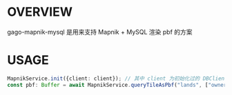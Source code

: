 # OVERVIEW

gago-mapnik-mysql 是用来支持 Mapnik + MySQL 渲染 pbf 的方案

# USAGE

```typescript
MapnikService.init({client: client}); // 其中 client 为初始化过的 DBClient
const pbf: Buffer = await MapnikService.queryTileAsPbf("lands", ["owner", "displayName"], 3, 7, 5);
```